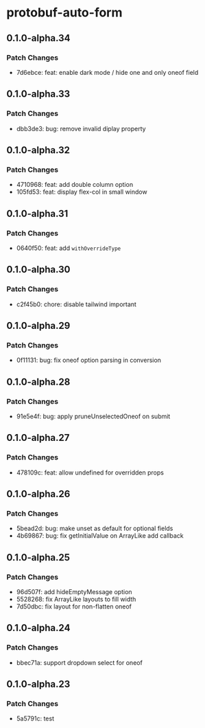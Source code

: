 # protobuf-auto-form

## 0.1.0-alpha.34

### Patch Changes

- 7d6ebce: feat: enable dark mode / hide one and only oneof field

## 0.1.0-alpha.33

### Patch Changes

- dbb3de3: bug: remove invalid diplay property

## 0.1.0-alpha.32

### Patch Changes

- 4710968: feat: add double column option
- 105fd53: feat: display flex-col in small window

## 0.1.0-alpha.31

### Patch Changes

- 0640f50: feat: add `withOverrideType`

## 0.1.0-alpha.30

### Patch Changes

- c2f45b0: chore: disable tailwind important

## 0.1.0-alpha.29

### Patch Changes

- 0f11131: bug: fix oneof option parsing in conversion

## 0.1.0-alpha.28

### Patch Changes

- 91e5e4f: bug: apply pruneUnselectedOneof on submit

## 0.1.0-alpha.27

### Patch Changes

- 478109c: feat: allow undefined for overridden props

## 0.1.0-alpha.26

### Patch Changes

- 5bead2d: bug: make unset as default for optional fields
- 4b69867: bug: fix getInitialValue on ArrayLike add callback

## 0.1.0-alpha.25

### Patch Changes

- 96d507f: add hideEmptyMessage option
- 5528268: fix ArrayLike layouts to fill width
- 7d50dbc: fix layout for non-flatten oneof

## 0.1.0-alpha.24

### Patch Changes

- bbec71a: support dropdown select for oneof

## 0.1.0-alpha.23

### Patch Changes

- 5a5791c: test
